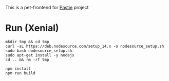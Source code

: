 This is a pet-frontend for [Pastie](https://github.com/Noobgam/Pastie) project

# Run (Xenial)

```shell
mkdir tmp && cd tmp
curl -sL https://deb.nodesource.com/setup_14.x -o nodesource_setup.sh
sudo bash nodesource_setup.sh
sudo apt-get install -y nodejs
cd .. && rm -rf tmp

npm install
npm run build
```
